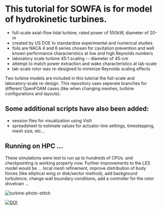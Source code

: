 # This tutorial for SOWFA is for model of hydrokinetic turbines.

* full-scale axial-flow tidal turbine, rated power of 550kW, diameter of 20-m
* created by US DOE to standardize experimental and numerical studies
* foils are NACA 4 and 6 series chosen for cavitation prevention and well known performance characteristics at low and high Reynolds numbers
* laboratory scale turbine 45:1 scaling -- diameter of 45-cm
* attempt to match power extraction and wake characteristics at lab-scale
* lab-scale rotor was re-designed to minimize Reynolds scaling effects

Two turbine models are included in this tutorial the full-scale and laboratory-scale re-design.  This repository uses seperate branches for different OpenFOAM cases (like when changing meshes, turbine configurations and layouts).


## Some additional scripts have also been added:
* session files for visualization using VisIt
* spreadsheet to estimate values for actuator-line settings, timestepping, mesh size, etc...


## Running on HPC ...
These simulations were test to run up to hundreds of CPUs. and checkpointing is working properly now.
Further improvements to the LES model would be ... local mesh
refinement, improve distribution of body forces (like
elliptical wing or disk/sector method), add background turbulence,
change wall boundary conditions, add a controller for the rotor drivetrain ...

![turbine-photo-stitch](https://raw.githubusercontent.com/nnmrec/fastFlume/master/docs/figures/turbine-photostitch-63-79-93-resized.png)

[![DOI](https://zenodo.org/badge/29706763.svg)](https://zenodo.org/badge/latestdoi/29706763)
